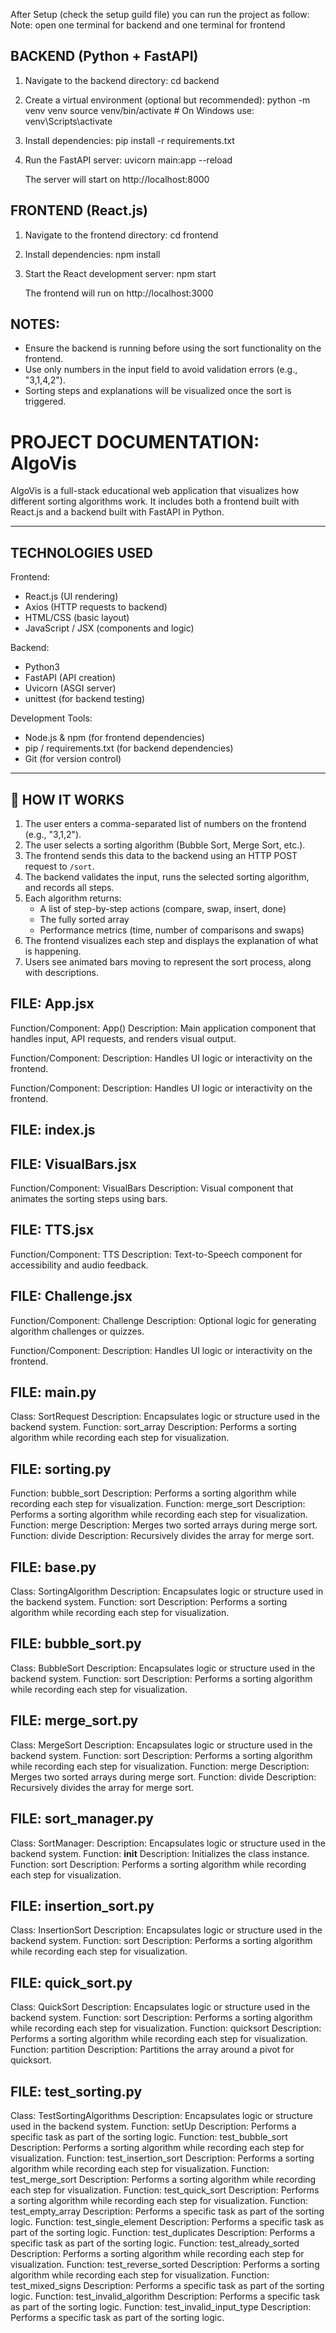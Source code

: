 
After Setup (check the setup guild file) you can run the project as follow: 
Note: open one terminal for backend and one terminal for frontend

BACKEND (Python + FastAPI)
--------------------------
1. Navigate to the backend directory:
   cd backend

2. Create a virtual environment (optional but recommended):
   python -m venv venv
   source venv/bin/activate   # On Windows use: venv\Scripts\activate

3. Install dependencies:
   pip install -r requirements.txt

4. Run the FastAPI server:
   uvicorn main:app --reload

   The server will start on http://localhost:8000

FRONTEND (React.js)
-------------------
1. Navigate to the frontend directory:
   cd frontend

2. Install dependencies:
   npm install

3. Start the React development server:
   npm start

   The frontend will run on http://localhost:3000

NOTES:
------
- Ensure the backend is running before using the sort functionality on the frontend.
- Use only numbers in the input field to avoid validation errors (e.g., "3,1,4,2").
- Sorting steps and explanations will be visualized once the sort is triggered.



PROJECT DOCUMENTATION: AlgoVis
=================================

AlgoVis is a full-stack educational web application that visualizes how different sorting algorithms work.
It includes both a frontend built with React.js and a backend built with FastAPI in Python.

--------------------------------------------------------------------------------
TECHNOLOGIES USED
--------------------------------------------------------------------------------
Frontend:
- React.js (UI rendering)
- Axios (HTTP requests to backend)
- HTML/CSS (basic layout)
- JavaScript / JSX (components and logic)

Backend:
- Python3
- FastAPI (API creation)
- Uvicorn (ASGI server)
- unittest (for backend testing)

Development Tools:
- Node.js & npm (for frontend dependencies)
- pip / requirements.txt (for backend dependencies)
- Git (for version control)

--------------------------------------------------------------------------------
🔁 HOW IT WORKS
--------------------------------------------------------------------------------

1. The user enters a comma-separated list of numbers on the frontend (e.g., "3,1,2").
2. The user selects a sorting algorithm (Bubble Sort, Merge Sort, etc.).
3. The frontend sends this data to the backend using an HTTP POST request to `/sort`.
4. The backend validates the input, runs the selected sorting algorithm, and records all steps.
5. Each algorithm returns:
   - A list of step-by-step actions (compare, swap, insert, done)
   - The fully sorted array
   - Performance metrics (time, number of comparisons and swaps)
6. The frontend visualizes each step and displays the explanation of what is happening.
7. Users see animated bars moving to represent the sort process, along with descriptions.



FILE: App.jsx
----------------------------------------

Function/Component: App()
Description: Main application component that handles input, API requests, and renders visual output.

Function/Component: 
Description: Handles UI logic or interactivity on the frontend.

Function/Component: 
Description: Handles UI logic or interactivity on the frontend.


FILE: index.js
----------------------------------------


FILE: VisualBars.jsx
----------------------------------------

Function/Component: VisualBars
Description: Visual component that animates the sorting steps using bars.


FILE: TTS.jsx
----------------------------------------

Function/Component: TTS
Description: Text-to-Speech component for accessibility and audio feedback.


FILE: Challenge.jsx
----------------------------------------

Function/Component: Challenge
Description: Optional logic for generating algorithm challenges or quizzes.

Function/Component: 
Description: Handles UI logic or interactivity on the frontend.


FILE: main.py
----------------------------------------

Class: SortRequest
Description: Encapsulates logic or structure used in the backend system.
Function: sort_array
Description: Performs a sorting algorithm while recording each step for visualization.


FILE: sorting.py
----------------------------------------
Function: bubble_sort
Description: Performs a sorting algorithm while recording each step for visualization.
Function: merge_sort
Description: Performs a sorting algorithm while recording each step for visualization.
Function: merge
Description: Merges two sorted arrays during merge sort.
Function: divide
Description: Recursively divides the array for merge sort.


FILE: base.py
----------------------------------------

Class: SortingAlgorithm
Description: Encapsulates logic or structure used in the backend system.
Function: sort
Description: Performs a sorting algorithm while recording each step for visualization.


FILE: bubble_sort.py
----------------------------------------

Class: BubbleSort
Description: Encapsulates logic or structure used in the backend system.
Function: sort
Description: Performs a sorting algorithm while recording each step for visualization.


FILE: merge_sort.py
----------------------------------------

Class: MergeSort
Description: Encapsulates logic or structure used in the backend system.
Function: sort
Description: Performs a sorting algorithm while recording each step for visualization.
Function: merge
Description: Merges two sorted arrays during merge sort.
Function: divide
Description: Recursively divides the array for merge sort.


FILE: sort_manager.py
----------------------------------------

Class: SortManager:
Description: Encapsulates logic or structure used in the backend system.
Function: __init__
Description: Initializes the class instance.
Function: sort
Description: Performs a sorting algorithm while recording each step for visualization.


FILE: insertion_sort.py
----------------------------------------

Class: InsertionSort
Description: Encapsulates logic or structure used in the backend system.
Function: sort
Description: Performs a sorting algorithm while recording each step for visualization.


FILE: quick_sort.py
----------------------------------------

Class: QuickSort
Description: Encapsulates logic or structure used in the backend system.
Function: sort
Description: Performs a sorting algorithm while recording each step for visualization.
Function: quicksort
Description: Performs a sorting algorithm while recording each step for visualization.
Function: partition
Description: Partitions the array around a pivot for quicksort.


FILE: test_sorting.py
----------------------------------------

Class: TestSortingAlgorithms
Description: Encapsulates logic or structure used in the backend system.
Function: setUp
Description: Performs a specific task as part of the sorting logic.
Function: test_bubble_sort
Description: Performs a sorting algorithm while recording each step for visualization.
Function: test_insertion_sort
Description: Performs a sorting algorithm while recording each step for visualization.
Function: test_merge_sort
Description: Performs a sorting algorithm while recording each step for visualization.
Function: test_quick_sort
Description: Performs a sorting algorithm while recording each step for visualization.
Function: test_empty_array
Description: Performs a specific task as part of the sorting logic.
Function: test_single_element
Description: Performs a specific task as part of the sorting logic.
Function: test_duplicates
Description: Performs a specific task as part of the sorting logic.
Function: test_already_sorted
Description: Performs a sorting algorithm while recording each step for visualization.
Function: test_reverse_sorted
Description: Performs a sorting algorithm while recording each step for visualization.
Function: test_mixed_signs
Description: Performs a specific task as part of the sorting logic.
Function: test_invalid_algorithm
Description: Performs a specific task as part of the sorting logic.
Function: test_invalid_input_type
Description: Performs a specific task as part of the sorting logic.

